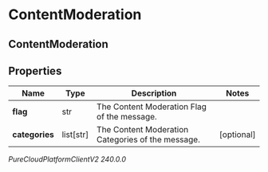 # ContentModeration

## ContentModeration

## Properties

|Name | Type | Description | Notes|
|------------ | ------------- | ------------- | -------------|
| **flag** | str | The Content Moderation Flag of the message. | |
| **categories** | list[str] | The Content Moderation Categories of the message. | [optional] |



_PureCloudPlatformClientV2 240.0.0_
